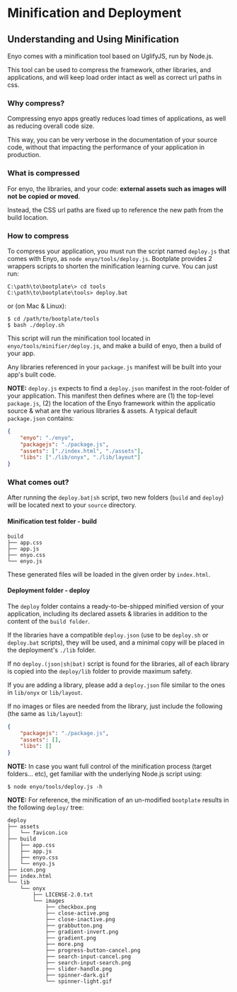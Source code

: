 # Minification and Deployment
## Understanding and Using Minification

Enyo comes with a minification tool based on UglifyJS, run by Node.js.

This tool can be used to compress the framework, other libraries, and applications, and will keep load order intact as well as correct url paths in css.

### Why compress?

Compressing enyo apps greatly reduces load times of applications, as well as reducing overall code size.

This way, you can be very verbose in the documentation of your source code, without that impacting the performance of your application in production.

### What is compressed

For enyo, the libraries, and your code: **external assets such as images will not be copied or moved**.

Instead, the CSS url paths are fixed up to reference the new path from the build location.

### How to compress

To compress your application, you must run the script named `deploy.js` that comes with Enyo, as `node enyo/tools/deploy.js`.  Bootplate provides 2 wrappers scripts to shorten the minification learning curve.  You can just run:

    C:\path\to\bootplate\> cd tools
    C:\path\to\bootplate\tools> deploy.bat

or (on Mac & Linux):

    $ cd /path/to/bootplate/tools
    $ bash ./deploy.sh

This script will run the minification tool located in `enyo/tools/minifier/deploy.js`, and make a build of enyo, then a build of your app.

Any libraries referenced in your `package.js` manifest will be built into your app's built code.

**NOTE:** `deploy.js` expects to find a `deploy.json` manifest in the root-folder of your application. This manifest then defines where are (1) the top-level `package.js`, (2) the location of the Enyo framework within the applicatio source & what are the various libraries & assets.  A typical default `package.json` contains:

```json
{
	"enyo": "./enyo",
	"packagejs": "./package.js",
	"assets": ["./index.html", "./assets"],
	"libs": ["./lib/onyx", "./lib/layout"]
}
```

### What comes out?

After running the `deploy.bat|sh` script, two new folders (`build` and `deploy`) will be located next to your `source` directory.

#### Minification test folder - build

```
build
├── app.css
├── app.js
├── enyo.css
└── enyo.js
```

These generated files will be loaded in the given order by `index.html`.

#### Deployment folder - deploy

The `deploy` folder contains a ready-to-be-shipped minified version of your application, including its declared assets & libraries in addition to the content of the `build folder`.

If the libraries have a compatible `deploy.json` (use to be `deploy.sh` or `deploy.bat` scripts), they will be used, and a minimal copy will be placed in the deployment's `./lib` folder.

If no `deploy.(json|sh|bat)` script is found for the libraries, all of each library is copied into the `deploy/lib` folder to provide maximum safety.

If you are adding a library, please add a `deploy.json` file similar to the ones in `lib/onyx` or `lib/layout`.

If no images or files are needed from the library, just include the following (the same as `lib/layout`):

```json
{
	"packagejs": "./package.js",
	"assets": [],
	"libs": []
}
```

**NOTE:** In case you want full control of the minification process (target folders... etc), get familiar with the underlying Node.js script using:

    $ node enyo/tools/deploy.js -h

**NOTE:** For reference, the minification of an un-modified `bootplate` results in the following `deploy/` tree:

```
deploy
├── assets
│   └── favicon.ico
├── build
│   ├── app.css
│   ├── app.js
│   ├── enyo.css
│   └── enyo.js
├── icon.png
├── index.html
└── lib
    └── onyx
        ├── LICENSE-2.0.txt
        └── images
            ├── checkbox.png
            ├── close-active.png
            ├── close-inactive.png
            ├── grabbutton.png
            ├── gradient-invert.png
            ├── gradient.png
            ├── more.png
            ├── progress-button-cancel.png
            ├── search-input-cancel.png
            ├── search-input-search.png
            ├── slider-handle.png
            ├── spinner-dark.gif
            └── spinner-light.gif
```
